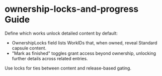 # ownership-locks-and-progress Guide

Define which works unlock detailed content by default:

- OwnershipLocks field lists WorkIDs that, when owned, reveal Standard capsule content.
- "Mark as finished" toggles grant access beyond ownership, unlocking further details across related entries.

Use locks for ties between content and release-based gating.
